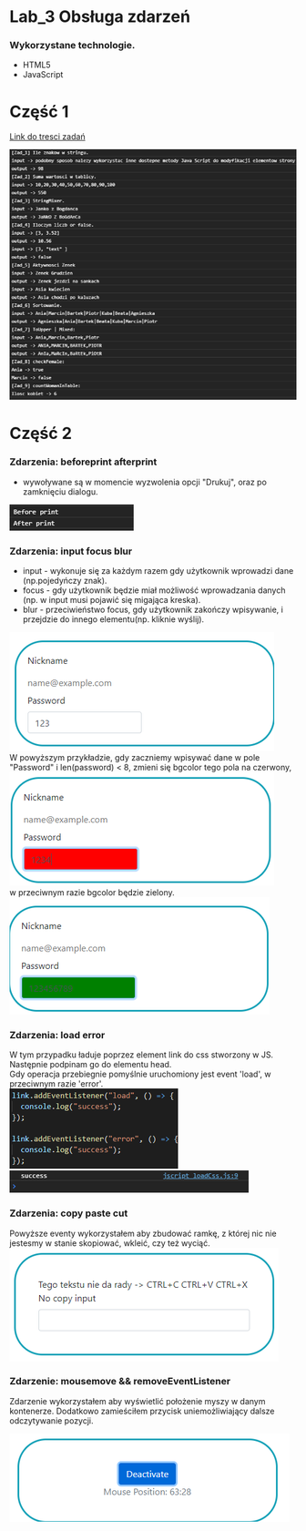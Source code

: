 # Lab_3 Obsługa zdarzeń

### Wykorzystane technologie.
* HTML5
* JavaScript

# Część 1

[Link do tresci zadań](https://github.com/kartofelek007/zadania-podstawy/tree/master/3-funkcje/1-zadania)

![Output konsoli po wczytaniu skryptu.](md_img/console_output.png)


# Część 2
### Zdarzenia: **beforeprint**  **afterprint**
- wywoływane są w momencie wyzwolenia opcji "Drukuj", oraz po zamknięciu dialogu.

![Output konsoli po wczytaniu skryptu.](md_img/print_events.png)

### Zdarzenia: **input**  **focus** **blur**
* input - wykonuje się za każdym razem gdy użytkownik wprowadzi dane (np.pojedyńczy znak). 
* focus - gdy użytkownik będzie miał możliwość wprowadzania danych (np. w input musi pojawić się migająca kreska).
* blur - przeciwieństwo focus, gdy użytkownik zakończy  wpisywanie, i przejdzie do innego elementu(np. kliknie wyślij).
  
![](md_img/input_control.png)<br>
W powyższym przykładzie, gdy zaczniemy wpisywać dane w pole "Password" i len(password) < 8, zmieni się bgcolor tego pola na czerwony,
![](md_img/input_control_red.png)<br>
w przeciwnym  razie bgcolor będzie zielony.<br>
![](md_img/input_control_green.png) 

### Zdarzenia: **load**  **error**
W tym przypadku ładuje poprzez element link do css stworzony w JS.
Następnie podpinam go do elementu head.<br>
Gdy operacja przebiegnie pomyślnie uruchomiony jest event 'load', w przeciwnym razie 'error'.<br>
![""](md_img/onload_code.png)<br>
![""](md_img/onload.png)<br>

### Zdarzenia: **copy**  **paste** **cut** 
Powyższe eventy wykorzystałem aby zbudować ramkę, z której nic nie jestesmy w stanie skopiować, wkleić, czy też wyciąć.
![""](md_img/input_no_CVX.png)<br>

### Zdarzenie: **mousemove** && **removeEventListener**
Zdarzenie wykorzystałem aby wyświetlić położenie myszy w danym kontenerze.
Dodatkowo zamieściłem przycisk uniemożliwiający dalsze odczytywanie pozycji.

![""](md_img/mouse_pos.png)


